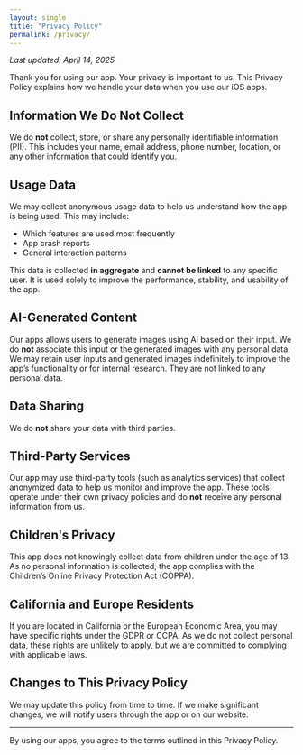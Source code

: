 ```yaml
---
layout: single
title: "Privacy Policy"
permalink: /privacy/
---
```


_Last updated: April 14, 2025_

Thank you for using our app. Your privacy is important to us. This Privacy Policy explains how we handle your data when you use our iOS apps.

## Information We Do Not Collect

We do **not** collect, store, or share any personally identifiable information (PII). This includes your name, email address, phone number, location, or any other information that could identify you.

## Usage Data

We may collect anonymous usage data to help us understand how the app is being used. This may include:

- Which features are used most frequently
- App crash reports
- General interaction patterns

This data is collected **in aggregate** and **cannot be linked** to any specific user. It is used solely to improve the performance, stability, and usability of the app.

## AI-Generated Content

Our apps allows users to generate images using AI based on their input. We do **not** associate this input or the generated images with any personal data. We may retain user inputs and generated images indefinitely to improve the app’s functionality or for internal research. They are not linked to any personal data.

## Data Sharing

We do **not** share your data with third parties.

## Third-Party Services

Our app may use third-party tools (such as analytics services) that collect anonymized data to help us monitor and improve the app. These tools operate under their own privacy policies and do **not** receive any personal information from us.

## Children's Privacy

This app does not knowingly collect data from children under the age of 13. As no personal information is collected, the app complies with the Children’s Online Privacy Protection Act (COPPA).

## California and Europe Residents

If you are located in California or the European Economic Area, you may have specific rights under the GDPR or CCPA. As we do not collect personal data, these rights are unlikely to apply, but we are committed to complying with applicable laws.

## Changes to This Privacy Policy

We may update this policy from time to time. If we make significant changes, we will notify users through the app or on our website.

---

By using our apps, you agree to the terms outlined in this Privacy Policy.